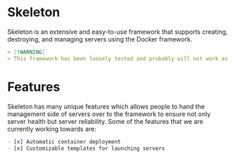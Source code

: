 # Skeleton

Skeleton is an extensive and easy-to-use framework that supports creating, destroying, and managing servers using the Docker framework.

```markdown
> [!WARNING]
> This framework has been loosely tested and probably will not work as expected.
```

# Features

Skeleton has many unique features which allows people to hand the management side of servers over to the framework to ensure not only server health but server reliability. Some of the features that we are currently working towards are:

```markdown
- [x] Automatic container deployment
- [x] Customizable templates for launching servers 
```



